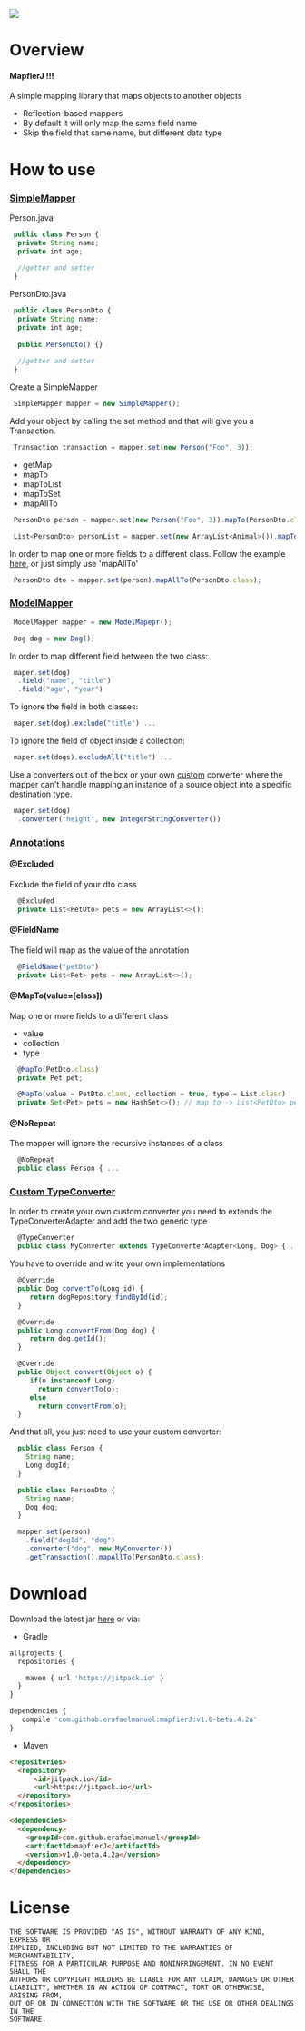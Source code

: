 [![](https://jitpack.io/v/erafaelmanuel/mapfierJ.svg)](https://jitpack.io/#erafaelmanuel/mapfierJ)

# Overview
#### MapfierJ !!!
A simple mapping library that maps objects to another objects
 
* Reflection-based mappers
* By default it will only map the same field name
* Skip the field that same name, but different data type

# How to use

### [SimpleMapper]()

Person.java
```js
 public class Person {
  private String name;
  private int age;
 
  //getter and setter
 }
```

PersonDto.java
```js
 public class PersonDto {
  private String name;
  private int age;
  
  public PersonDto() {}
  
  //getter and setter
 }
```
Create a SimpleMapper
```js
 SimpleMapper mapper = new SimpleMapper();
```
Add your object by calling the set method and that will give you a Transaction.
```js
 Transaction transaction = mapper.set(new Person("Foo", 3));
```
* getMap
* mapTo
* mapToList
* mapToSet
* mapAllTo
```js
 PersonDto person = mapper.set(new Person("Foo", 3)).mapTo(PersonDto.class);
```
```js
 List<PersonDto> personList = mapper.set(new ArrayList<Animal>()).mapToList(PersonDto.class);
```
In order to map one or more fields to a different class. Follow the example [here](#maptovalueclass), or just simply use 'mapAllTo'
```js
 PersonDto dto = mapper.set(person).mapAllTo(PersonDto.class);
```

### [ModelMapper]()
```js
 ModelMapper mapper = new ModelMapepr();
```
```js
 Dog dog = new Dog();
```
In order to map different field between the two class:
```js
 maper.set(dog)
  .field("name", "title")
  .field("age", "year")
```
To ignore the field in both classes:
```js
 maper.set(dog).exclude("title") ...
```
To ignore the field of object inside a collection:
```js
 maper.set(dogs).excludeAll("title") ...
```
Use a converters out of the box or your own [custom](#customtypeconverter) converter where the mapper can't handle mapping an instance of a source object into a specific destination type.
 
```js
 maper.set(dog)
  .converter("height", new IntegerStringConverter())
```

### [Annotations]()
#### @Excluded
Exclude the field of your dto class
```js
  @Excluded
  private List<PetDto> pets = new ArrayList<>();
```
#### @FieldName
The field will map as the value of the annotation
```js
  @FieldName("petDto")
  private List<Pet> pets = new ArrayList<>();
```
#### @MapTo(value=[class])
Map one or more fields to a different class
* value
* collection
* type
```js
  @MapTo(PetDto.class)
  private Pet pet;
```
```js
  @MapTo(value = PetDto.class, collection = true, type = List.class)
  private Set<Pet> pets = new HashSet<>(); // map to -> List<PetDto> pets = new ArrayList<>();
```
#### @NoRepeat
The mapper will ignore the recursive instances of a class
```js
  @NoRepeat
  public class Person { ...
```

### [Custom TypeConverter]()
In order to create your own custom converter you need to extends the TypeConverterAdapter and add the two generic type
```js
  @TypeConverter
  public class MyConverter extends TypeConverterAdapter<Long, Dog> { ...
```
You have to override and write your own implementations
```js
  @Override
  public Dog convertTo(Long id) {
     return dogRepository.findById(id);
  }
```
```js
  @Override
  public Long convertFrom(Dog dog) {
     return dog.getId();
  }
```
```js
  @Override
  public Object convert(Object o) {
     if(o instanceof Long)
       return convertTo(o);
     else
       return convertFrom(o);
  }
```
And that all, you just need to use your custom converter:
```js
  public class Person {
    String name;
    Long dogId;
  }
```
```js
  public class PersonDto {
    String name;
    Dog dog;
  }
```
```js
  mapper.set(person)
    .field("dogId", "dog")
    .converter("dog", new MyConverter())
    .getTransaction().mapAllTo(PersonDto.class);
```

# Download
Download the latest jar [here](https://github.com/erafaelmanuel/mapfierJ/archive/v1.0-beta.3.zip) or via:

* Gradle

```js
allprojects {
  repositories {

    maven { url 'https://jitpack.io' }
  }
}
```

```js
dependencies {
   compile 'com.github.erafaelmanuel:mapfierJ:v1.0-beta.4.2a'
}
```

* Maven

```html
<repositories>
  <repository>
      <id>jitpack.io</id>
      <url>https://jitpack.io</url>
  </repository>
</repositories>
```

```html
<dependencies>
  <dependency>
    <groupId>com.github.erafaelmanuel</groupId>
    <artifactId>mapfierJ</artifactId>
    <version>v1.0-beta.4.2a</version>
  </dependency>
</dependencies>
```

# License

```
THE SOFTWARE IS PROVIDED "AS IS", WITHOUT WARRANTY OF ANY KIND, EXPRESS OR
IMPLIED, INCLUDING BUT NOT LIMITED TO THE WARRANTIES OF MERCHANTABILITY,
FITNESS FOR A PARTICULAR PURPOSE AND NONINFRINGEMENT. IN NO EVENT SHALL THE
AUTHORS OR COPYRIGHT HOLDERS BE LIABLE FOR ANY CLAIM, DAMAGES OR OTHER
LIABILITY, WHETHER IN AN ACTION OF CONTRACT, TORT OR OTHERWISE, ARISING FROM,
OUT OF OR IN CONNECTION WITH THE SOFTWARE OR THE USE OR OTHER DEALINGS IN THE
SOFTWARE.
```

